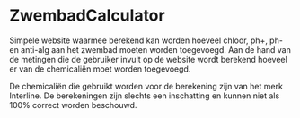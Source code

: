 # ZwembadCalculator

Simpele website waarmee berekend kan worden hoeveel chloor, ph+, ph- en anti-alg aan het zwembad moeten worden toegevoegd. 
Aan de hand van de metingen die de gebruiker invult op de website wordt berekend hoeveel er van de chemicaliën moet worden toegevoegd.

De chemicaliën die gebruikt worden voor de berekening zijn van het merk Interline. 
De berekeningen zijn slechts een inschatting en kunnen niet als 100% correct worden beschouwd. 
